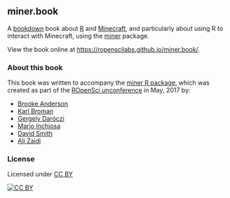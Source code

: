 ## miner.book

A [bookdown](https://bookdown.rstudio.com) book about
[R](https://www.r-project.org) and [Minecraft](https://minecraft.net),
and particularly about using R to interact with Minecraft, using the
[miner](https://github.com/ROpenSciLabs/miner) package.

View the book online at <https://ropenscilabs.github.io/miner.book/>.

### About this book

This book was written to accompany the
[miner R package](https://github.com/ROpenSciLabs/miner), which was
created as part of the
[ROpenSci unconference](http://unconf17.ropensci.org/) in May, 2017
by:

* [Brooke Anderson](https://github.com/geanders)
* [Karl Broman](https://github.com/kbroman)
* [Gergely Daróczi](https://github.com/daroczig)
* [Mario Inchiosa](https://github.com/inchiosa)
* [David Smith](https://github.com/revodavid)
* [Ali Zaidi](https://github.com/akzaidi)


### License

Licensed under [CC BY](https://creativecommons.org/licenses/by/4.0/)

[![CC BY](http://i.creativecommons.org/l/by/4.0/88x31.png)](http://creativecommons.org/licenses/by/4.0/)
